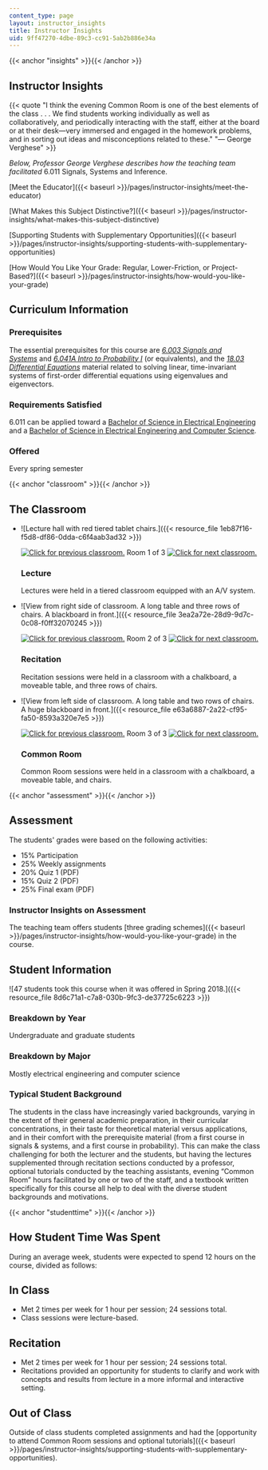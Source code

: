 ```yaml
---
content_type: page
layout: instructor_insights
title: Instructor Insights
uid: 9ff47270-4dbe-89c3-cc91-5ab2b886e34a
---
```


{{< anchor "insights" >}}{{< /anchor >}}

Instructor Insights
-------------------

{{< quote "I think the evening Common Room is one of the best elements of the class . . . We find students working individually as well as collaboratively, and periodically interacting with the staff, either at the board or at their desk—very immersed and engaged in the homework problems, and in sorting out ideas and misconceptions related to these." "— George Verghese" >}}

_Below, Professor George Verghese describes how the teaching team facilitated_ 6.011 Signals, Systems and Inference.

[Meet the Educator]({{< baseurl >}}/pages/instructor-insights/meet-the-educator)

[What Makes this Subject Distinctive?]({{< baseurl >}}/pages/instructor-insights/what-makes-this-subject-distinctive)

[Supporting Students with Supplementary Opportunities]({{< baseurl >}}/pages/instructor-insights/supporting-students-with-supplementary-opportunities)

[How Would You Like Your Grade: Regular, Lower-Friction, or Project-Based?]({{< baseurl >}}/pages/instructor-insights/how-would-you-like-your-grade)

Curriculum Information
----------------------

### Prerequisites

The essential prerequisites for this course are [_6.003 Signals and Systems_](/courses/6-003-signals-and-systems-fall-2011) and [_6.041A Intro to Probability I_](/courses/6-041sc-probabilistic-systems-analysis-and-applied-probability-fall-2013) (or equivalents), and the [_18.03 Differential Equations_](/courses/18-03sc-differential-equations-fall-2011) material related to solving linear, time-invariant systems of first-order differential equations using eigenvalues and eigenvectors.

### Requirements Satisfied

6.011 can be applied toward a [Bachelor of Science in Electrical Engineering](https://www.eecs.mit.edu/curriculum2017) and a [Bachelor of Science in Electrical Engineering and Computer Science](https://www.eecs.mit.edu/curriculum2017).

### Offered

Every spring semester

{{< anchor "classroom" >}}{{< /anchor >}}

The Classroom
-------------

*   ![Lecture hall with red tiered tablet chairs.]({{< resource_file 1eb87f16-f5d8-df86-0dda-c6f4aab3ad32 >}})
    
    [![Click for previous classroom.](/images/educator/classroom_prev.png)](#) Room 1 of 3 [![Click for next classroom.](/images/educator/classroom_next.png)](#)
    
    ### Lecture
    
    Lectures were held in a tiered classroom equipped with an A/V system.
    
*   ![View from right side of classroom. A long table and three rows of chairs. A blackboard in front.]({{< resource_file 3ea2a72e-28d9-9d7c-0c08-f0ff32070245 >}})
    
    [![Click for previous classroom.](/images/educator/classroom_prev.png)](#) Room 2 of 3 [![Click for next classroom.](/images/educator/classroom_next.png)](#)
    
    ### Recitation
    
    Recitation sessions were held in a classroom with a chalkboard, a moveable table, and three rows of chairs.
    
*   ![View from left side of classroom. A long table and two rows of chairs. A huge blackboard in front.]({{< resource_file e63a6887-2a22-cf95-fa50-8593a320e7e5 >}})
    
    [![Click for previous classroom.](/images/educator/classroom_prev.png)](#) Room 3 of 3 [![Click for next classroom.](/images/educator/classroom_next.png)](#)
    
    ### Common Room
    
    Common Room sessions were held in a classroom with a chalkboard, a moveable table, and chairs.
    

{{< anchor "assessment" >}}{{< /anchor >}}

Assessment
----------

The students' grades were based on the following activities:

- 15% Participation
- 25% Weekly assignments
- 20% Quiz 1 (PDF)
- 15% Quiz 2 (PDF)
- 25% Final exam (PDF)

### Instructor Insights on Assessment

The teaching team offers students [three grading schemes]({{< baseurl >}}/pages/instructor-insights/how-would-you-like-your-grade) in the course.

Student Information
-------------------

![47 students took this course when it was offered in Spring 2018.]({{< resource_file 8d6c71a1-c7a8-030b-9fc3-de37725c6223 >}})

### Breakdown by Year

Undergraduate and graduate students

### Breakdown by Major

Mostly electrical engineering and computer science

### Typical Student Background

The students in the class have increasingly varied backgrounds, varying in the extent of their general academic preparation, in their curricular concentrations, in their taste for theoretical material versus applications, and in their comfort with the prerequisite material (from a first course in signals & systems, and a first course in probability). This can make the class challenging for both the lecturer and the students, but having the lectures supplemented through recitation sections conducted by a professor, optional tutorials conducted by the teaching assistants, evening “Common Room” hours facilitated by one or two of the staff, and a textbook written specifically for this course all help to deal with the diverse student backgrounds and motivations.

{{< anchor "studenttime" >}}{{< /anchor >}}

How Student Time Was Spent
--------------------------

During an average week, students were expected to spend 12 hours on the course, divided as follows:

In Class
--------

*   Met 2 times per week for 1 hour per session; 24 sessions total.
*   Class sessions were lecture-based.

Recitation
----------

*   Met 2 times per week for 1 hour per session; 24 sessions total.
*   Recitations provided an opportunity for students to clarify and work with concepts and results from lecture in a more informal and interactive setting.

Out of Class
------------

Outside of class students completed assignments and had the [opportunity to attend Common Room sessions and optional tutorials]({{< baseurl >}}/pages/instructor-insights/supporting-students-with-supplementary-opportunities).